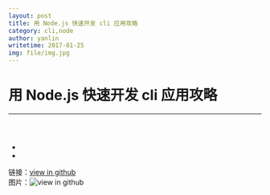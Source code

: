 ```yaml
---
layout: post
title: 用 Node.js 快速开发 cli 应用攻略
category: cli,node
author: yanlin
writetime: 2017-01-25
img: file/img.jpg
---
```

# 用 Node.js 快速开发 cli 应用攻略

***

## 
   

   

### 

  ```
    

  ```

  * 
  * 


链接：[view in github](https://github.com/yanlin0/blog)  
图片：![view in github](https://github.com/yanlin0/blog)

